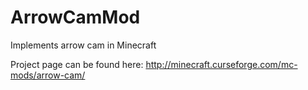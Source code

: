 ArrowCamMod
===========

Implements arrow cam in Minecraft

Project page can be found here: http://minecraft.curseforge.com/mc-mods/arrow-cam/
